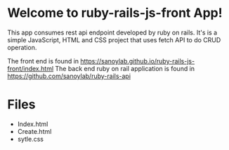 # Welcome to ruby-rails-js-front App!

This app consumes rest api endpoint developed by ruby on rails. It's is a simple JavaScript, HTML and CSS project that uses fetch API to do CRUD operation.

The front end is found in https://sanoylab.github.io/ruby-rails-js-front/index.html
The back end ruby on rail application is found in https://github.com/sanoylab/ruby-rails-api


# Files

- Index.html
- Create.html
- sytle.css


```
